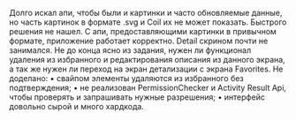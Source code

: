 Долго искал апи, чтобы были и картинки и часто обновляемые данные, но часть картинок в формате .svg и Coil их не может показать. Быстрого решения не нашел. С апи, предоставляющими картинки в привычном формате, приложение работает корректно. 
Detail скрином почти не занимался. Не до конца ясно из задания, нужен ли функционал удаления из избранного и редактирования описания из данного экрана, а так же нужен ли переход на экран детализации с экрана Favorites. 
Не доделано:
•	свайпом элементы удаляются из избранного без подтверждения;
•	не реализован PermissionChecker и Activity Result Api, чтобы проверять и запрашивать нужные разрешения;
•	интерфейс довольно сырой и много хардкода.

